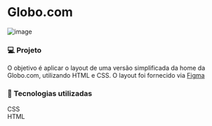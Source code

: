 ### <h1>Globo.com</h1>
![image](https://user-images.githubusercontent.com/49844995/208315400-54ec7f49-0ded-46f7-8e83-dfb4b77a751d.png)

### :computer: Projeto
O objetivo é aplicar o layout de uma versão simplificada da home da Globo.com, utilizando HTML e CSS. O layout foi fornecido via [Figma](https://www.figma.com/file/TusiAOJUwrEsBph6gYhUNf/Projeto-Globo.com?node-id=5%3A167&t=HHU9yulvNk9P5wGY-0)

### :wrench: Tecnologias utilizadas
CSS </br>
HTML
